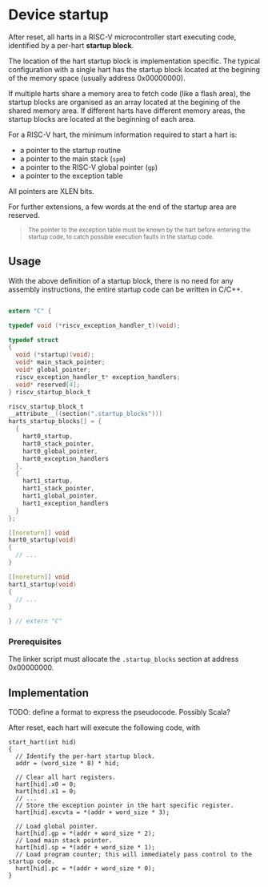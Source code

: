 # Device startup

After reset, all harts in a RISC-V microcontroller start executing code, identified by a 
per-hart **startup block**.

The location of the hart startup block is implementation specific. The typical 
configuration with a single hart has the startup block located at the begining 
of the memory space (usually address 0x00000000).

If multiple harts share a memory area to fetch code (like a flash area), the 
startup blocks are organised as an array located at the begining of the shared 
memory area. If different harts have different memory areas, the startup blocks 
are located at the beginning of each area.

For a RISC-V hart, the minimum information required to start a hart is:

- a pointer to the startup routine
- a pointer to the main stack (`spm`)
- a pointer to the RISC-V global pointer (`gp`)
- a pointer to the exception table

All pointers are XLEN bits.

For further extensions, a few words at the end of the startup area are reserved.

> <sup>The pointer to the exception table must be known by the hart before entering 
  the startup code, to catch possible execution faults in the startup code.</sup>

## Usage

With the above definition of a startup block, there is no need for any assembly 
instructions, the entire startup code can be written in C/C++.

```c

extern "C" {

typedef void (*riscv_exception_handler_t)(void);

typedef struct
{
  void (*startup)(void);
  void* main_stack_pointer;
  void* global_pointer;
  riscv_exception_handler_t* exception_handlers;
  void* reserved[4];
} riscv_startup_block_t

riscv_startup_block_t
__attribute__((section(".startup_blocks")))
harts_startup_blocks[] = {
  {
    hart0_startup,
    hart0_stack_pointer,
    hart0_global_pointer,
    hart0_exception_handlers
  },
  {
    hart1_startup,
    hart1_stack_pointer,
    hart1_global_pointer,
    hart1_exception_handlers
  }
};

[[noreturn]] void
hart0_startup(void)
{
  // ...
}

[[noreturn]] void
hart1_startup(void)
{
  // ...
}

} // extern "C"
```

### Prerequisites

The linker script must allocate the `.startup_blocks` section at address 0x00000000.

## Implementation

TODO: define a format to express the pseudocode. Possibly Scala?

After reset, each hart will execute the following code, with 

```
start_hart(int hid) 
{
  // Identify the per-hart startup block.
  addr = (word_size * 8) * hid;
  
  // Clear all hart registers.
  hart[hid].x0 = 0;
  hart[hid].x1 = 0;
  // ...
  // Store the exception pointer in the hart specific register.
  hart[hid].excvta = *(addr + word_size * 3);
  
  // Load global pointer.
  hart[hid].gp = *(addr + word_size * 2);
  // Load main stack pointer.
  hart[hid].sp = *(addr + word_size * 1);
  // Load program counter; this will immediately pass control to the startup code.
  hart[hid].pc = *(addr + word_size * 0);
}
```
